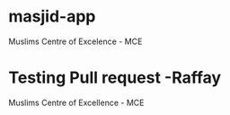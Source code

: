 # masjid-app
Muslims Centre of Excelence - MCE

# Testing Pull request -Raffay
Muslims Centre of Excellence - MCE

